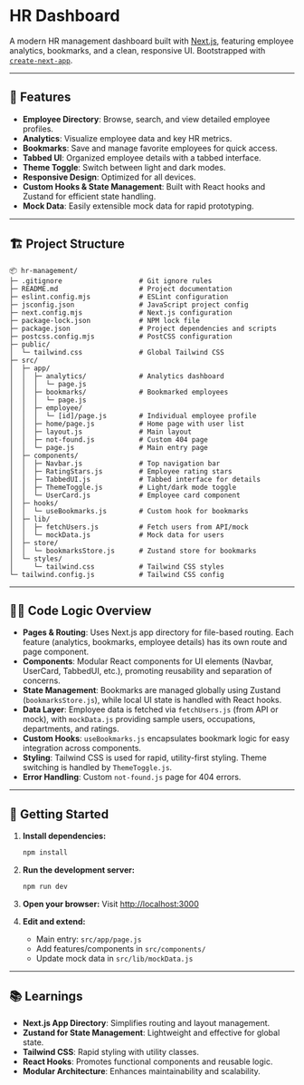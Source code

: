 # HR Dashboard

A modern HR management dashboard built with [Next.js](https://nextjs.org), featuring employee analytics, bookmarks, and a clean, responsive UI. Bootstrapped with [`create-next-app`](https://github.com/vercel/next.js/tree/canary/packages/create-next-app).

---

## 🚀 Features

- **Employee Directory**: Browse, search, and view detailed employee profiles.
- **Analytics**: Visualize employee data and key HR metrics.
- **Bookmarks**: Save and manage favorite employees for quick access.
- **Tabbed UI**: Organized employee details with a tabbed interface.
- **Theme Toggle**: Switch between light and dark modes.
- **Responsive Design**: Optimized for all devices.
- **Custom Hooks & State Management**: Built with React hooks and Zustand for efficient state handling.
- **Mock Data**: Easily extensible mock data for rapid prototyping.

---

## 🏗️ Project Structure

```
📦 hr-management/
├─ .gitignore                   # Git ignore rules
├─ README.md                    # Project documentation
├─ eslint.config.mjs            # ESLint configuration
├─ jsconfig.json                # JavaScript project config
├─ next.config.mjs              # Next.js configuration
├─ package-lock.json            # NPM lock file
├─ package.json                 # Project dependencies and scripts
├─ postcss.config.mjs           # PostCSS configuration
├─ public/
│  └─ tailwind.css              # Global Tailwind CSS
├─ src/
│  ├─ app/
│  │  ├─ analytics/             # Analytics dashboard
│  │  │  └─ page.js
│  │  ├─ bookmarks/             # Bookmarked employees
│  │  │  └─ page.js
│  │  ├─ employee/
│  │  │  └─ [id]/page.js        # Individual employee profile
│  │  ├─ home/page.js           # Home page with user list
│  │  ├─ layout.js              # Main layout
│  │  ├─ not-found.js           # Custom 404 page
│  │  └─ page.js                # Main entry page
│  ├─ components/
│  │  ├─ Navbar.js              # Top navigation bar
│  │  ├─ RatingStars.js         # Employee rating stars
│  │  ├─ TabbedUI.js            # Tabbed interface for details
│  │  ├─ ThemeToggle.js         # Light/dark mode toggle
│  │  └─ UserCard.js            # Employee card component
│  ├─ hooks/
│  │  └─ useBookmarks.js        # Custom hook for bookmarks
│  ├─ lib/
│  │  ├─ fetchUsers.js          # Fetch users from API/mock
│  │  └─ mockData.js            # Mock data for users
│  ├─ store/
│  │  └─ bookmarksStore.js      # Zustand store for bookmarks
│  └─ styles/
│     └─ tailwind.css           # Tailwind CSS styles
└─ tailwind.config.js           # Tailwind CSS config
```

---

## 🧑‍💻 Code Logic Overview

- **Pages & Routing**: Uses Next.js app directory for file-based routing. Each feature (analytics, bookmarks, employee details) has its own route and page component.
- **Components**: Modular React components for UI elements (Navbar, UserCard, TabbedUI, etc.), promoting reusability and separation of concerns.
- **State Management**: Bookmarks are managed globally using Zustand (`bookmarksStore.js`), while local UI state is handled with React hooks.
- **Data Layer**: Employee data is fetched via `fetchUsers.js` (from API or mock), with `mockData.js` providing sample users, occupations, departments, and ratings.
- **Custom Hooks**: `useBookmarks.js` encapsulates bookmark logic for easy integration across components.
- **Styling**: Tailwind CSS is used for rapid, utility-first styling. Theme switching is handled by `ThemeToggle.js`.
- **Error Handling**: Custom `not-found.js` page for 404 errors.

---

## 🏁 Getting Started

1. **Install dependencies:**
    ```bash
    npm install
    ```

2. **Run the development server:**
    ```bash
    npm run dev
    ```

3. **Open your browser:**
    Visit [http://localhost:3000](http://localhost:3000)

4. **Edit and extend:**
    - Main entry: `src/app/page.js`
    - Add features/components in `src/components/`
    - Update mock data in `src/lib/mockData.js`

---

## 📚 Learnings
- **Next.js App Directory**: Simplifies routing and layout management.
- **Zustand for State Management**: Lightweight and effective for global state.
- **Tailwind CSS**: Rapid styling with utility classes.
- **React Hooks**: Promotes functional components and reusable logic.
- **Modular Architecture**: Enhances maintainability and scalability.
